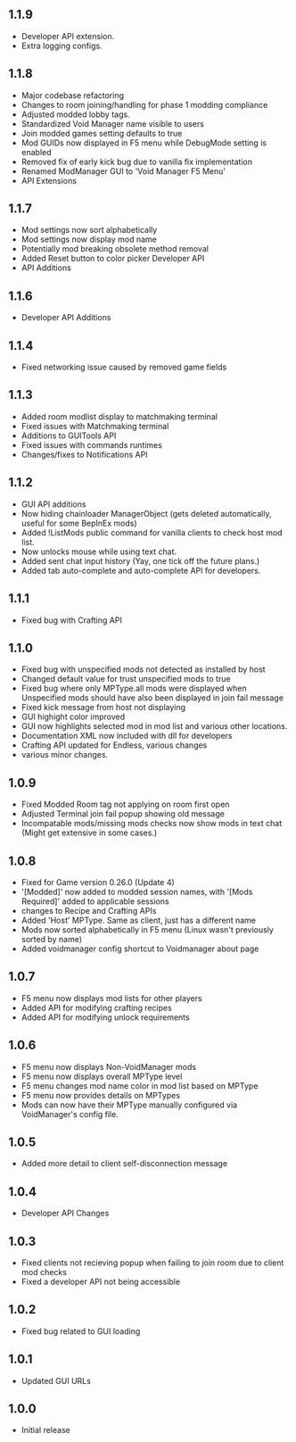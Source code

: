 ## 1.1.9
- Developer API extension.
- Extra logging configs.

## 1.1.8
- Major codebase refactoring
- Changes to room joining/handling for phase 1 modding compliance
- Adjusted modded lobby tags.
- Standardized Void Manager name visible to users
- Join modded games setting defaults to true
- Mod GUIDs now displayed in F5 menu while DebugMode setting is enabled
- Removed fix of early kick bug due to vanilla fix implementation
- Renamed ModManager GUI to 'Void Manager F5 Menu'
- API Extensions

## 1.1.7
- Mod settings now sort alphabetically
- Mod settings now display mod name
- Potentially mod breaking obsolete method removal
- Added Reset button to color picker Developer API
- API Additions

## 1.1.6
- Developer API Additions

## 1.1.4
- Fixed networking issue caused by removed game fields

## 1.1.3
- Added room modlist display to matchmaking terminal
- Fixed issues with Matchmaking terminal
- Additions to GUITools API
- Fixed issues with commands runtimes
- Changes/fixes to Notifications API

## 1.1.2
- GUI API additions
- Now hiding chainloader ManagerObject (gets deleted automatically, useful for some BepInEx mods)
- Added !ListMods public command for vanilla clients to check host mod list.
- Now unlocks mouse while using text chat.
- Added sent chat input history (Yay, one tick off the future plans.)
- Added tab auto-complete and auto-complete API for developers.

## 1.1.1
- Fixed bug with Crafting API

## 1.1.0
- Fixed bug with unspecified mods not detected as installed by host
- Changed default value for trust unspecified mods to true
- Fixed bug where only MPType.all mods were displayed when Unspecified mods should have also been displayed in join fail message
- Fixed kick message from host not displaying
- GUI highight color improved
- GUI now highlights selected mod in mod list and various other locations.
- Documentation XML now included with dll for developers
- Crafting API updated for Endless, various changes
- various minor changes.

## 1.0.9
- Fixed Modded Room tag not applying on room first open
- Adjusted Terminal join fail popup showing old message
- Incompatable mods/missing mods checks now show mods in text chat (Might get extensive in some cases.)

## 1.0.8
- Fixed for Game version 0.26.0 (Update 4)
- '[Modded]' now added to modded session names, with '[Mods Required]' added to applicable sessions
- changes to Recipe and Crafting APIs
- Added 'Host' MPType. Same as client, just has a different name
- Mods now sorted alphabetically in F5 menu (Linux wasn't previously sorted by name)
- Added voidmanager config shortcut to Voidmanager about page

## 1.0.7
- F5 menu now displays mod lists for other players
- Added API for modifying crafting recipes
- Added API for modifying unlock requirements

## 1.0.6
- F5 menu now displays Non-VoidManager mods
- F5 menu now displays overall MPType level
- F5 menu changes mod name color in mod list based on MPType
- F5 menu now provides details on MPTypes
- Mods can now have their MPType manually configured via VoidManager's config file.

## 1.0.5
- Added more detail to client self-disconnection message

## 1.0.4
- Developer API Changes

## 1.0.3
- Fixed clients not recieving popup when failing to join room due to client mod checks
- Fixed a developer API not being accessible

## 1.0.2
- Fixed bug related to GUI loading

## 1.0.1
- Updated GUI URLs

## 1.0.0
- Initial release